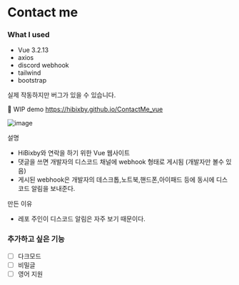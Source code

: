 # Contact me

### What I used

* Vue 3.2.13
* axios
* discord webhook
* tailwind
* bootstrap

실제 작동하지만 버그가 있을 수 있습니다.

🚧 WIP
demo
https://hibixby.github.io/ContactMe_vue

![image](https://user-images.githubusercontent.com/66160055/196343705-b72daa0f-3ca7-4686-9571-f5617b4bb73b.png)

설명

* HiBixby와 연락을 하기 위한 Vue 웹사이트
* 댓글을 쓰면 개발자의 디스코드 채널에 webhook 형태로 게시됨 (개발자만 볼수 있음)
* 게시된 webhook은 개발자의 데스크톱,노트북,핸드폰,아이패드 등에 동시에 디스코드 알림을 보내준다.

만든 이유
* 레포 주인이 디스코드 알림은 자주 보기 때문이다.


### 추가하고 싶은 기능
- [ ] 다크모드
- [ ] 비밀글
- [ ] 영어 지원
